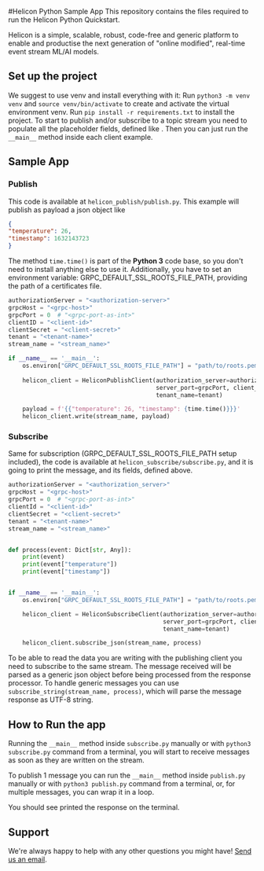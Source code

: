 #Helicon Python Sample App
This repository contains the files required to run the Helicon Python Quickstart.

Helicon is a simple, scalable, robust, code-free and generic platform to enable and productise the next generation of "online modified", real-time event stream ML/AI models.

## Set up the project

We suggest to use venv and install everything with it: Run `python3 -m venv venv` and `source venv/bin/activate` to create and activate the virtual environment venv.
Run `pip install -r requirements.txt` to install the project.
To start to publish and/or subscribe to a topic stream you need to populate all the placeholder fields, defined like <placeholder>.
Then you can just run the `__main__` method inside each client example.

## Sample App
### Publish
This code is available at `helicon_publish/publish.py`. This example will publish as payload a json object like
```json
{
"temperature": 26,
"timestamp": 1632143723
}
```
The method `time.time()` is part of the __Python 3__ code base, so you don't need to install anything else to use it.
Additionally, you have to set an environment variable: GRPC_DEFAULT_SSL_ROOTS_FILE_PATH, providing the path of a certificates file.
```python
authorizationServer = "<authorization-server>"
grpcHost = "<grpc-host>"
grpcPort = 0  # "<grpc-port-as-int>"
clientID = "<client-id>"
clientSecret = "<client-secret>"
tenant = "<tenant-name>"
stream_name = "<stream_name>"

if __name__ == '__main__':
    os.environ["GRPC_DEFAULT_SSL_ROOTS_FILE_PATH"] = "path/to/roots.pem"
    
    helicon_client = HeliconPublishClient(authorization_server=authorizationServer, server_host=grpcHost,
                                          server_port=grpcPort, client_id=clientId, client_secret=clientSecret,
                                          tenant_name=tenant)

    payload = f'{{"temperature": 26, "timestamp": {time.time()}}}'
    helicon_client.write(stream_name, payload)
```
### Subscribe
Same for subscription (GRPC_DEFAULT_SSL_ROOTS_FILE_PATH setup included), the code is available at `helicon_subscribe/subscribe.py`, and it is going to print the message, and its fields, defined above.
```python
authorizationServer = "<authorization_server>"
grpcHost = "<grpc-host>"
grpcPort = 0  # "<grpc-port-as-int>"
clientId = "<client-id>"
clientSecret = "<client-secret>"
tenant = "<tenant-name>"
stream_name = "<stream_name>"


def process(event: Dict[str, Any]):
    print(event)
    print(event["temperature"])
    print(event["timestamp"])


if __name__ == '__main__':
    os.environ["GRPC_DEFAULT_SSL_ROOTS_FILE_PATH"] = "path/to/roots.pem"

    helicon_client = HeliconSubscribeClient(authorization_server=authorizationServer, server_host=grpcHost,
                                            server_port=grpcPort, client_id=clientId, client_secret=clientSecret,
                                            tenant_name=tenant)

    helicon_client.subscribe_json(stream_name, process)
```
To be able to read the data you are writing with the publishing client you need to subscribe to the same stream.
The message received will be parsed as a generic json object before being processed from the response processor.
To handle generic messages you can use `subscribe_string(stream_name, process)`, which will parse the message response as UTF-8 string.

## How to Run the app

Running the `__main__` method inside `subscribe.py` manually or with `python3 subscribe.py` command from a terminal, you will start to receive messages as soon as they are written on the stream.

To publish 1 message you can run the `__main__` method inside `publish.py` manually or with `python3 publish.py` command from a terminal, or, for multiple messages, you can wrap it in a loop.

You should see printed the response on the terminal.

## Support
We're always happy to help with any other questions you might have! [Send us an email](mailto:support@radicalbit.io).